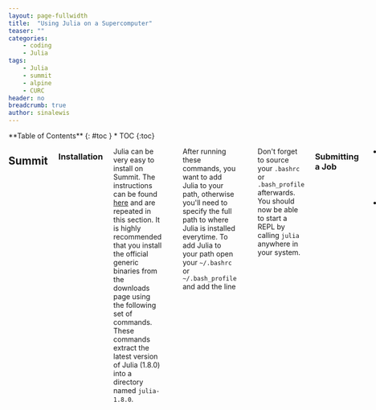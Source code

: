 ```yaml
---
layout: page-fullwidth
title:  "Using Julia on a Supercomputer"
teaser: ""
categories:
    - coding
    - Julia
tags:
    - Julia
    - summit
    - alpine
    - CURC
header: no
breadcrumb: true
author: sinalewis
---
```


<div class="row">
<div class="medium-4 medium-push-8 columns" markdown="1">
<div class="panel radius" markdown="1">
**Table of Contents**
{: #toc }
*  TOC
{:toc}
</div>
</div><!-- /.medium-4.columns -->

<div class="medium-8 medium-pull-4 columns" markdown="1">

## Summit

### Installation

Julia can be very easy to install on Summit. The instructions can be found [here](https://julialang.org/downloads/platform/#linux_and_freebsd) and are repeated in this section. It is highly recommended that you install the official generic binaries from the downloads page using the following set of commands. These commands extract the latest version of Julia (1.8.0) into a directory named `julia-1.8.0`.

```bash
wget https://julialang-s3.julialang.org/bin/linux/x64/1.8/julia-1.8.0-linux-x86_64.tar.gz
tar zxvf julia-1.8.0-linux-x86_64.tar.gz
```

After running these commands, you want to add Julia to your path, otherwise you'll need to specify the full path to where Julia is installed everytime. To add Julia to your path open your `~/.bashrc` or `~/.bash_profile` and add the line

```bash
export PATH=$PATH:/path/to/JuliaDirectory/bin
```

Don't forget to source your `.bashrc` or `.bash_profile` afterwards. You should now be able to start a REPL by calling `julia` anywhere in your system.

### Submitting a Job

- Add `using Pkg` and `Pkg.activate(".")` at the top of a dedicated `run.jl` file
- Don't use special characters in your code


### Pulling from GitHub



### Adding your own Packages

Unlike my experience locally, if you want to add a package of your own to you current environment `dev PackageName` doesn't work. Instead, you need to use the command `dev "git@github.com:user/PackageName.jl.git"`.